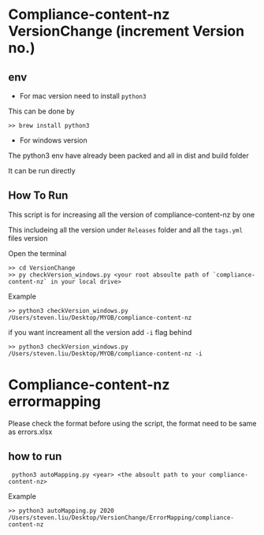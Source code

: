 # Compliance-content-nz VersionChange (increment Version no.)

## env

* For mac version need to install `python3` 

This can be done by 

```
>> brew install python3
```

* For windows version 

The python3 env have already been packed and all in dist and build folder

It can be run directly


## How To Run

This script is for increasing all the version of compliance-content-nz by one

This includeing all the version under `Releases` folder and all the `tags.yml` files version

Open the terminal

```
>> cd VersionChange
>> py checkVersion_windows.py <your root absoulte path of `compliance-content-nz` in your local drive>
```
Example 

```
>> python3 checkVersion_windows.py /Users/steven.liu/Desktop/MYOB/compliance-content-nz
```
if you want increament all the version add `-i`  flag behind

```
>> python3 checkVersion_windows.py /Users/steven.liu/Desktop/MYOB/compliance-content-nz -i
```
# Compliance-content-nz errormapping

Please check the format before using the script, the format need to be same as errors.xlsx

## how to run 
```
 python3 autoMapping.py <year> <the absoult path to your compliance-content-nz>
```
Example

```
>> python3 autoMapping.py 2020 /Users/steven.liu/Desktop/VersionChange/ErrorMapping/compliance-content-nz
```
